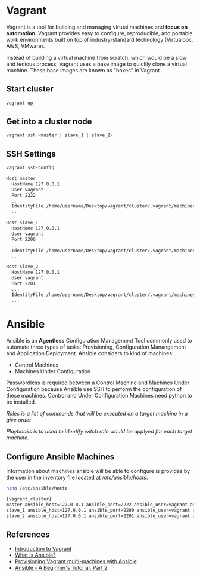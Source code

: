 # Vagrant

Vagrant is a tool for building and managing virtual machines and **focus on automation**. Vagrant provides easy to configure, reproducible, and portable work environments built on top of industry-standard technology (Virtualbox, AWS, VMware).

Instead of building a virtual machine from scratch, which would be a slow and tedious process, Vagrant uses a base image to quickly clone a virtual machine. These base images are known as "boxes" in Vagrant

## Start cluster

```sh
vagrant up
```

## Get into a cluster node

```sh
vagrant ssh <master | slave_1 | slave_2>
```

## SSH Settings

```sh
vagrant ssh-config
```

```sh
Host master
  HostName 127.0.0.1
  User vagrant
  Port 2222
  ...
  IdentityFile /home/username/Desktop/vagrant/cluster/.vagrant/machines/master/virtualbox/private_key
  ...

Host slave_1
  HostName 127.0.0.1
  User vagrant
  Port 2200
  ...
  IdentityFile /home/username/Desktop/vagrant/cluster/.vagrant/machines/slave_1/virtualbox/private_key
  ...

Host slave_2
  HostName 127.0.0.1
  User vagrant
  Port 2201
  ...
  IdentityFile /home/username/Desktop/vagrant/cluster/.vagrant/machines/slave_2/virtualbox/private_key
  ...
```

# Ansible

Ansible is an **Agentless** Configuration Management Tool commonly used to automate three types of tasks: Provisioning, Configuration Manangement and Application Deployment. Ansible considers to kind of machines:

- Control Machines 
- Machines Under Configuration

Passwordless is required between a Control Machine and Machines Under Configuration because Ansible use SSH to perform the configuration of these machines. Control and Under Configuration Machines need python to be installed.

*Roles is a list of commands that will be executed on a target machine in a give order*

*Playbooks is to used to identify witch role would be applyed for each target machine.*

## Configure Ansible Machines

Information about machines ansible will be able to configure is provides by the user in the inventory file located at */etc/ansible/hosts*.

```sh
nano /etc/ansible/hosts
```

```sh
[vagrant_cluster]
master ansible_host=127.0.0.1 ansible_port=2222 ansible_user=vagrant ansible_ssh_private_key_file=/home/username/Desktop/vagrant/cluster/.vagrant/machines/master/virtualbox/private_key
slave_1 ansible_host=127.0.0.1 ansible_port=2200 ansible_user=vagrant ansible_ssh_private_key_file=/home/username/Desktop/vagrant/cluster/.vagrant/machines/slave_1/virtualbox/private_key
slave_2 ansible_host=127.0.0.1 ansible_port=2201 ansible_user=vagrant ansible_ssh_private_key_file=/home/username/Desktop/vagrant/cluster/.vagrant/machines/slave_2/virtualbox/private_key
```

## References 

- [Introduction to Vagrant](https://www.vagrantup.com/intro/index.html)
- [What is Ansible?](https://cloudacademy.com/blog/what-is-ansible/)
- [Provisioning Vagrant multi-machines with Ansible](https://medium.com/@megawan/provisioning-vagrant-multi-machines-with-ansible-32e1809816c5)
- [Ansible - A Beginner's Tutorial, Part 2
](https://www.youtube.com/watch?v=pRZA9ymZXn0)